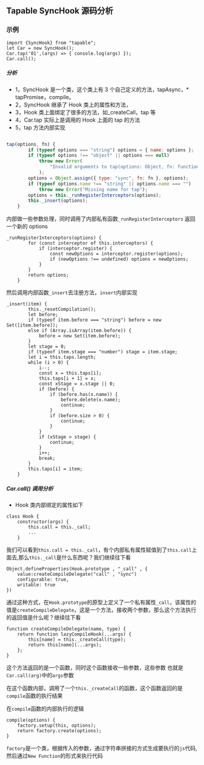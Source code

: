 ## Tapable SyncHook 源码分析

### 示例

```
import {SyncHook} from "tapable";
let Car = new SyncHook();
Car.tap('01',(args) => { console.log(args) });
Car.call();
```

##### 分析

- 1，SyncHook 是一个类，这个类上有 3 个自己定义的方法，tapAsync，\* tapPromise，compile。
- 2，SyncHook 继承了 Hook 类上的属性和方法，
- 3，Hook 类上面绑定了很多的方法，如\_createCall，tap 等
- 4，Car.tap 实际上是调用的 Hook 上面的 tap 的方法
- 5，tap 方法内部实现

```js

tap(options, fn) {
		if (typeof options === "string") options = { name: options };
		if (typeof options !== "object" || options === null)
			throw new Error(
				"Invalid arguments to tap(options: Object, fn: function)"
			);
		options = Object.assign({ type: "sync", fn: fn }, options);
		if (typeof options.name !== "string" || options.name === "")
			throw new Error("Missing name for tap");
		options = this._runRegisterInterceptors(options);
		this._insert(options);
	}

```

内部做一些参数处理，同时调用了内部私有函数`_runRegisterInterceptors` 返回一个新的 options

```
_runRegisterInterceptors(options) {
		for (const interceptor of this.interceptors) {
			if (interceptor.register) {
				const newOptions = interceptor.register(options);
				if (newOptions !== undefined) options = newOptions;
			}
		}
		return options;
	}
```

然后调用内部函数`_insert`去注册方法，`insert`内部实现

```
_insert(item) {
		this._resetCompilation();
		let before;
		if (typeof item.before === "string") before = new Set([item.before]);
		else if (Array.isArray(item.before)) {
			before = new Set(item.before);
		}
		let stage = 0;
		if (typeof item.stage === "number") stage = item.stage;
		let i = this.taps.length;
		while (i > 0) {
			i--;
			const x = this.taps[i];
			this.taps[i + 1] = x;
			const xStage = x.stage || 0;
			if (before) {
				if (before.has(x.name)) {
					before.delete(x.name);
					continue;
				}
				if (before.size > 0) {
					continue;
				}
			}
			if (xStage > stage) {
				continue;
			}
			i++;
			break;
		}
		this.taps[i] = item;
	}
```

##### Car.call() 调用分析

- Hook 类内部绑定的属性如下

```
class Hook {
	constructor(args) {
		this.call = this._call;
		...
	}

```

我们可以看到`this.call = this._call`，有个内部私有属性赋值到了`this.call`上面去,那么`this._call`是什么东西呢？我们继续往下看

```
Object.defineProperties(Hook.prototype , "_call" , {
	value:createCompileDelegate("call" , "sync")
	configurable: true,
	writable: true
})

```

通过这种方式，在`Hook.prototype`的原型上定义了一个私有属性`_call`，该属性的值是`createCompileDelegate`，这是一个方法，接收两个参数，那么这个方法执行的返回值是什么呢？继续往下看

```
function createCompileDelegate(name, type) {
	return function lazyCompileHook(...args) {
		this[name] = this._createCall(type);
		return this[name](...args);
	};
}
```

这个方法返回的是一个函数，同时这个函数接收一些参数，这些参数 也就是`Car.call(arg)`中的`args`参数

在这个函数内部，调用了一个`this._createCall`的函数，这个函数返回的是`compile`函数的执行结果

在`compile`函数的内部执行的逻辑

```
compile(options) {
	factory.setup(this, options);
	return factory.create(options);
}
```

`factory`是一个类，根据传入的参数，通过字符串拼接的方式生成要执行的`js`代码,然后通过`New Function`的形式来执行代码
